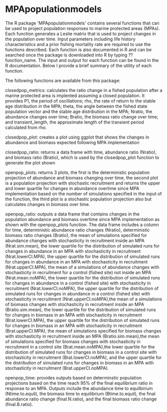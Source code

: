 # MPApopulationmodels

The R package 'MPApopulationmodels' contains several functions that can be used to project population responses to marine protected areas (MPAs).  Each function generates a Leslie matrix that is used to project changes in the population over time. Input parameters including life history characteristics and a prior fishing mortality rate are required to use the functions described. Each function is also documented in R and can be searched once the package is downloaded into R by typing ??function_name. The input and output for each function can be found in the R documentation.  Below I provide a brief summary of the utility of each function. 

The following functions are available from this package:

closedpop_metrics: calculates the ratio change in a fished population after a marine protected area is implented assuming a closed population. It provides P1, the period of oscillations; rho, the rate of return to the stable age distribution in the MPA; theta, the angle between the fished state population vector and the stable age distribution in the MPA; Nratio, the abundance changes over time; Bratio, the biomass ratio change over time; and transient_length, the approximate length of the transient period calculated from rho.

closedpop_plot: creates a plot using ggplot that shows the changes in abundance and biomass expected following MPA implementation

closedpop_ratio: returns a data frame with time, abundance ratio (Nratio), and biomass ratio (Bratio), which is used by the closedpop_plot function to generate the plot shown

openpop_plots: returns 3 plots, the first is the deterministic population projection of abundance and biomass changing over time, the second plot is a population projection with stochastic recruitment and returns the upper and lower quartile for changes in abundance overtime since MPA implementation based on the number of simulations specified in the input of the function, the third plot is a stochastic population projection also but calculates changes in biomass over time.

openpop_ratio: outputs a data frame that contains changes in the population abundance and biomass overtime since MPA implementation as shown with the openpop_plots function.  The data frame includes a column for time, deterministic abundance ratio changes (Nratio), deterministic biomass ratio changes (Bratio), the mean of simulations specified for abundance changes with stochasticity in recruitment inside an MPA (Nrat.sim.mean), the lower quartile for the distribution of simulated runs for changes in abundance in an MPA with stochasticity in recruitment (Nrat.lowerCI.MPA), the upper quartile for the distribution of simulated runs for changes in abundance in an MPA with stochasticity in recruitment (Nrat.upperCI.MPA), the mean of a simulations of abundance changes with stochasticity in recruitment for a control (fished site) not inside an MPA (Nrat.mean.noMPA), the lower quartile for the distribution of simulated runs for changes in abundance in a control (fished site) with stochasticity in recruitment (Nrat.lowerCI.noMPA), the upper quartile for the distribution of simulated runs for changes in abundance in a control (fished site) with stochasticity in recruitment (Nrat.upperCI.noMPA),the mean of a simulations of biomass changes with stochasticity in recruitment inside an MPA (Bratio.sim.mean), the lower quartile for the distribution of simulated runs for changes in biomass in an MPA with stochasticity in recruitment (Brat.lowerCI.MPA), the upper quartile for the distribution of simulated runs for changes in biomass in an MPA with stochasticity in recruitment (Brat.upperCI.MPA), the mean of simulations specified for biomass changes with stochasticity in recruitment inside an MPA (Bratio.sim.mean),the mean of simulations specified for biomass changes with stochasticity in recruitment in a control site (Brat.mean.noMPA),the lower quartile for the distribution of simulated runs for changes in biomass in a control site with stochasticity in recruitment (Brat.lowerCI.noMPA), and the upper quartile for the distribution of simulated runs for changes in biomass in an MPA with stochasticity in recruitment (Brat.upperCI.noMPA).

openpop_time: provides outputs based on determinstic population projections based on the time reach 95% of the final equilibrium ratio in response to an MPA.  Outputs include the abundance time to equilbirium (Ntime.to.equil), the biomass time to equilibrium (Btime.to.equil), the final abundance ratio change (final.N.ratio), and the final biomass ratio change (final.B.ratio).
